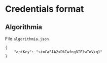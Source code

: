 # Credentials format

## Algorithmia

File `algorithmia.json`

```
{
    "apiKey": "simCaSlA2xDkIwfng8IFlwToVxq1"
}
```